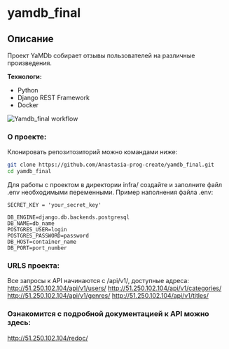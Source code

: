 # yamdb_final

## **Описание**
Проект YaMDb собирает отзывы пользователей на различные произведения.

**Технологи:**
* Python
* Django REST Framework
* Docker

![Yamdb_final workflow](https://github.com/Anastasia-prog-create/yamdb_final/actions/workflows/yamdb_workflow.yml/badge.svg?event=push)

### О проекте:

Клонировать репозитозиторий можно командами ниже:
```sh
git clone https://github.com/Anastasia-prog-create/yamdb_final.git
cd yamdb_final
```
Для работы с проектом в директории infra/ cоздайте и заполните файл .env необходимыми переменными.
Пример наполнения файла .env:
```
SECRET_KEY = 'your_secret_key'

DB_ENGINE=django.db.backends.postgresql
DB_NAME=db_name
POSTGRES_USER=login
POSTGRES_PASSWORD=password
DB_HOST=container_name
DB_PORT=port_number
```
### URLS проекта:
Все запросы к API начинаются с /api/v1/, доступные адреса:
http://51.250.102.104/api/v1/users/
http://51.250.102.104/api/v1/categories/
http://51.250.102.104/api/v1/genres/
http://51.250.102.104/api/v1/titles/

### Ознакомится с подробной документацией к API можно здесь:
http://51.250.102.104/redoc/
